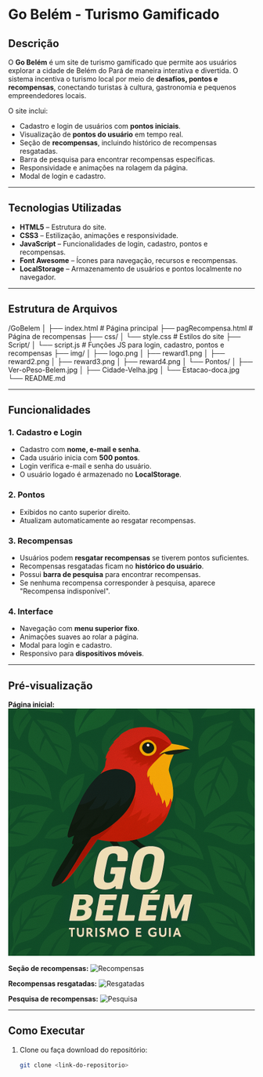 # Go Belém - Turismo Gamificado

## Descrição

O **Go Belém** é um site de turismo gamificado que permite aos usuários explorar a cidade de Belém do Pará de maneira interativa e divertida. O sistema incentiva o turismo local por meio de **desafios, pontos e recompensas**, conectando turistas à cultura, gastronomia e pequenos empreendedores locais.

O site inclui:

- Cadastro e login de usuários com **pontos iniciais**.
- Visualização de **pontos do usuário** em tempo real.
- Seção de **recompensas**, incluindo histórico de recompensas resgatadas.
- Barra de pesquisa para encontrar recompensas específicas.
- Responsividade e animações na rolagem da página.
- Modal de login e cadastro.

---

## Tecnologias Utilizadas

- **HTML5** – Estrutura do site.
- **CSS3** – Estilização, animações e responsividade.
- **JavaScript** – Funcionalidades de login, cadastro, pontos e recompensas.
- **Font Awesome** – Ícones para navegação, recursos e recompensas.
- **LocalStorage** – Armazenamento de usuários e pontos localmente no navegador.

---

## Estrutura de Arquivos

/GoBelem
│
├── index.html # Página principal
├── pagRecompensa.html # Página de recompensas
├── css/
│ └── style.css # Estilos do site
├── Script/
│ └── script.js # Funções JS para login, cadastro, pontos e recompensas
├── img/
│ ├── logo.png
│ ├── reward1.png
│ ├── reward2.png
│ ├── reward3.png
│ ├── reward4.png
│ └── Pontos/
│ ├── Ver-oPeso-Belem.jpg
│ ├── Cidade-Velha.jpg
│ └── Estacao-doca.jpg
└── README.md

---

## Funcionalidades

### 1. Cadastro e Login
- Cadastro com **nome, e-mail e senha**.
- Cada usuário inicia com **500 pontos**.
- Login verifica e-mail e senha do usuário.
- O usuário logado é armazenado no **LocalStorage**.

### 2. Pontos
- Exibidos no canto superior direito.
- Atualizam automaticamente ao resgatar recompensas.

### 3. Recompensas
- Usuários podem **resgatar recompensas** se tiverem pontos suficientes.
- Recompensas resgatadas ficam no **histórico do usuário**.
- Possui **barra de pesquisa** para encontrar recompensas.
- Se nenhuma recompensa corresponder à pesquisa, aparece "Recompensa indisponível".

### 4. Interface
- Navegação com **menu superior fixo**.
- Animações suaves ao rolar a página.
- Modal para login e cadastro.
- Responsivo para **dispositivos móveis**.

---

## Pré-visualização

**Página inicial:**
![Página Inicial](img/logo.png)

**Seção de recompensas:**
![Recompensas](img/reward1.png)

**Recompensas resgatadas:**
![Resgatadas](img/reward2.png)

**Pesquisa de recompensas:**
![Pesquisa](img/reward3.png)

---

## Como Executar

1. Clone ou faça download do repositório:
   ```bash
   git clone <link-do-repositorio>
